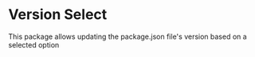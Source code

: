# Version Select

This package allows updating the package.json file's version based on a selected option
